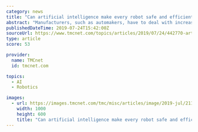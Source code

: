 ```yaml
---
category: news
title: "Can artificial intelligence make every robot safe and efficient?"
abstract: "Manufacturers, such as automakers, have to deal with increasing demands, and are required to drive immediate improvement. Best-in-class manufacturing companies add overtime, outsource, and, most importantly, buy new equipment. To produce high volumes of ..."
publishedDateTime: 2019-07-24T15:42:00Z
sourceUrl: https://www.tmcnet.com/topics/articles/2019/07/24/442770-artificial-intelligence-make-every-robot-safe-efficient.htm
type: article
score: 53

provider:
  name: TMCnet
  id: tmcnet.com

topics:
  - AI
  - Robotics

images:
  - url: https://images.tmcnet.com/tmc/misc/articles/image/2019-jul/2118659081-bigstock-artificial-intelligence-future-SUPERSIZE.jpg
    width: 1000
    height: 600
    title: "Can artificial intelligence make every robot safe and efficient?"
---
```


